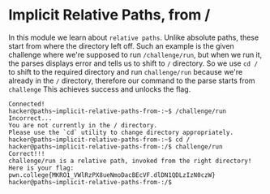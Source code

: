 # Implicit Relative Paths, from /
In this module we learn about `relative paths`.
Unlike absolute paths, these start from where the directory left off.
Such an example is the given challenge where we're supposed to run `/challenge/run`, but when we run it, the parses displays error and tells us to shift to `/` directory.
So we use `cd /` to shift to the required directory and run `challenge/run` because we're already in the `/` directory, therefore our command to the parse starts from `challenge`
This achieves success and unlocks the flag.
```
Connected!
hacker@paths~implicit-relative-paths-from-:~$ /challenge/run
Incorrect...
You are not currently in the / directory.
Please use the `cd` utility to change directory appropriately.
hacker@paths~implicit-relative-paths-from-:~$ cd /
hacker@paths~implicit-relative-paths-from-:/$ challenge/run
Correct!!!
challenge/run is a relative path, invoked from the right directory!
Here is your flag:
pwn.college{MKRO1_VWlRzPX8ueNmoDacBEcVF.dlDN1QDLzIzN0czW}
hacker@paths~implicit-relative-paths-from-:/$
```
